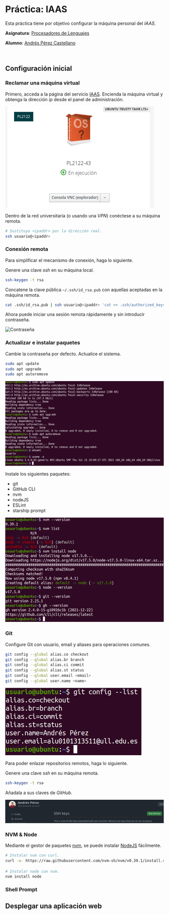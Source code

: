 # Práctica: IAAS

Esta práctica tiene por objetivo configurar la máquina personal del *IAAS*.

**Asignatura**: [Procesadores de Lenguajes](https://github.com/ULL-ESIT-PL-2122)

**Alumno**: [Andrés Pérez Castellano](https://github.com/AndPerCast)

<br>

## Configuración inicial

### Reclamar una máquina virtual

Primero, acceda a la página del servicio [IAAS](https://iaas.ull.es). Encienda la máquina virtual y<br>
obtenga la dirección *ip* desde el panel de administración.

![IAAS](./docs/static/iaas.png)

Dentro de la red universitaria (o usando una *VPN*) conéctese a su máquina remota.
```bash
# Sustituya <ipaddr> por la dirección real.
ssh usuario@<ipaddr>
```

### Conexión remota

Para simplificar el mecanismo de conexión, haga lo siguiente.

Genere una clave *ssh* en su máquina local.
```bash
ssh-keygen -t rsa
```

Concatene la clave pública `~/.ssh/id_rsa.pub` con aquellas aceptadas en la máquina remota.
```bash
cat .ssh/id_rsa.pub | ssh usuario@<ipaddr> 'cat >> .ssh/authorized_keys'
```

Ahora puede iniciar una sesión remota rápidamente y sin introducir contraseña.

![Contraseña](./docs/static/contraseña.png)

### Actualizar e instalar paquetes

Cambie la contraseña por defecto. Actualice el sistema.
```bash
sudo apt update
sudo apt upgrade
sudo apt autoremove
```

![Update](./docs/static/update.png)

Instale los siguientes paquetes:
- git
- GitHub CLI
- nvm
- nodeJS
- ESLint
- starship prompt

![Versions](./docs/static/versions.png)

### Git

Configure Git con usuario, email y aliases para operaciones comunes.
```bash
git config --global alias.co checkout
git config --global alias.br branch
git config --global alias.ci commit
git config --global alias.st status
git config --global user.email <email>
git config --global user.name <name>
```

![Git](./docs/static/git.png)

Para poder enlazar repositorios remotos, haga lo siguiente.

Genere una clave *ssh* en su máquina remota.
```bash
ssh-keygen -t rsa
```

Añadala a sus claves de *GitHub*.

![Claves](./docs/static/claves.png)

### NVM & Node

Mediante el gestor de paquetes [nvm](https://github.com/nvm-sh/nvm), se puede instalar [NodeJS](https://nodejs.org/es/) fácilmente.

```bash
# Instalar nvm con curl.
curl -o- https://raw.githubusercontent.com/nvm-sh/nvm/v0.39.1/install.sh | bash

# Instalar node con nvm.
nvm install node
```

### Shell Prompt

## Desplegar una aplicación web

